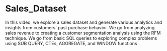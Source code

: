 # Sales_Dataset
In this video, we explore a sales dataset and generate various analytics and insights from customers' past purchase behavior. We go from analyzing sales revenue to creating a customer segmentation analysis using the RFM technique. We go from basic SQL queries to exploring complex problems using SUB QUERY, CTEs, AGGREGATE, and WINDOW functions
